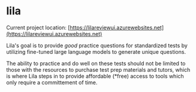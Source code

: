 # lila

Current project location: [https://lilareviewui.azurewebsites.net](https://lilareviewui.azurewebsites.net)

Lila's goal is to provide *good* practice questions for standardized tests by
utilizing fine-tuned large language models to generate unique questions. 

The ability to practice and do well on these tests should not be limited to those
with the resources to purchase test prep materials and tutors, which is where
Lila steps in to provide affordable (*free) access to tools which only require
a committement of time.
